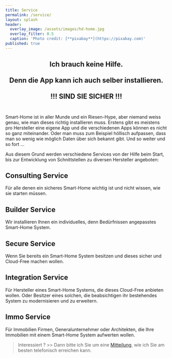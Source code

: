 ```yaml
---
title: Service
permalink: /service/
layout: splash
header:
  overlay_image: /assets/images/hd-home.jpg
  overlay_filter: 0.5
  caption: 'Photo credit: [**pixabay**](https://pixabay.com)'
published: true
---
```

<p></p>

## <center>Ich brauch keine Hilfe. </center><br><center>Denn die App kann ich auch selber installieren.</center><br><center>!!! SIND SIE SICHER !!!</center><br>

Smart-Home ist in aller Munde und ein Riesen-Hype, aber niemand weiss genau, wie man dieses richtig installieren muss. Erstens gibt es meistens pro Hersteller eine eigene App und die verschiedenen Apps können es nicht so ganz miteinander. Oder man muss zum Beispiel höllisch aufpassen, dass man so wenig wie möglich Daten über sich bekannt gibt. Und so weiter und so fort ...

Aus diesem Grund werden verschiedene Services von der Hilfe beim Start, bis zur Entwicklung von Schnittstellen zu diversen Hersteller angeboten:

## Consulting Service

Für alle denen ein sicheres Smart-Home wichtig ist und nicht wissen, wie sie starten müssen. 

## Builder Service

Wir installieren Ihnen ein individuelles, denn Bedürfnissen angepasstes Smart-Home System.

## Secure Service

Wenn Sie bereits ein Smart-Home System besitzen und dieses sicher und Cloud-Free machen wollen.

## Integration Service

Für Hersteller eines Smart-Home Systems, die dieses Cloud-Free anbieten wollen. Oder Besitzer eines solchen, die beabsichtigen ihr bestehendes System zu modernisieren und zu erweitern.

## Immo Service

Für Immobilien Firmen, Generalunternehmer oder Architekten, die Ihre Immobilien mit einem Smart-Home System aufwerten wollen.

> Interessiert ? >> Dann bitte ich Sie um eine [Mitteilung](/contact), wie ich Sie am besten telefonisch erreichen kann.
